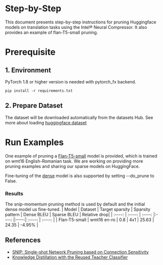 Step-by-Step
============

This document presents step-by-step instructions for pruning Huggingface models on translation tasks using the Intel® Neural Compressor. It also provides an example of flan-T5-small pruning.

# Prerequisite

## 1. Environment

PyTorch 1.8 or higher version is needed with pytorch_fx backend.

```shell
pip install -r requirements.txt
```

## 2. Prepare Dataset

The dataset will be downloaded automatically from the datasets Hub.
See more about loading [huggingface dataset](https://huggingface.co/docs/datasets/loading_datasets.html)


# Run Examples
One example of pruning a [Flan-T5-small](scripts/run_translation_prune.sh) model is provided, which is trained on wmt16 English-Romanian task. We are working on providing more pruning examples and sharing our sparse models on HuggingFace.  

Fine-tuning of the [dense](scripts/run_translation_finetune.sh) model is also supported by setting --do_prune to False. 


### Results
The snip-momentum pruning method is used by default and the initial dense model us fine-tuned.
|  Model  | Dataset  | Target sparsity | Sparsity pattern | Dense BLEU | Sparse BLEU | Relative drop|
|  :----:  | :----:  | :----: |:----: |:----:| :----: | :----: |
| Flan-T5-small | wmt16 en-ro | 0.8 | 4x1  | 25.63 | 24.35 | -4.95% |


## References
* [SNIP: Single-shot Network Pruning based on Connection Sensitivity](https://arxiv.org/abs/1810.02340)
* [Knowledge Distillation with the Reused Teacher Classifier](https://arxiv.org/abs/2203.14001)






